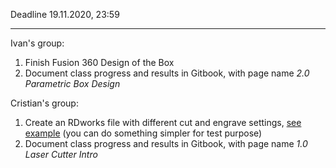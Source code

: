 Deadline 19.11.2020, 23:59
***
Ivan's group:
1. Finish Fusion 360 Design of the Box
2. Document class progress and results in Gitbook, with page name _2.0 Parametric Box Design_

Cristian's group:
1. Create an RDworks file with different cut and engrave settings, [see example](https://fabacademy.org/2018/labs/fablabkhairpur/students/noorahmedraza-pirwani/images/week4/group7.jpg) (you can do something simpler for test purpose)
2. Document class progress and results in Gitbook, with page name _1.0 Laser Cutter Intro_
